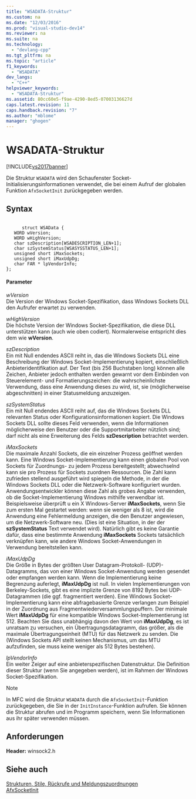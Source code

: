 ```yaml
---
title: "WSADATA-Struktur"
ms.custom: na
ms.date: "12/03/2016"
ms.prod: "visual-studio-dev14"
ms.reviewer: na
ms.suite: na
ms.technology: 
  - "devlang-cpp"
ms.tgt_pltfrm: na
ms.topic: "article"
f1_keywords: 
  - "WSADATA"
dev_langs: 
  - "C++"
helpviewer_keywords: 
  - "WSADATA-Struktur"
ms.assetid: 80cc60e5-f9ae-4290-8ed5-07003136627d
caps.latest.revision: 11
caps.handback.revision: "7"
ms.author: "mblome"
manager: "ghogen"
---
```

# WSADATA-Struktur
[!INCLUDE[vs2017banner](../../assembler/inline/includes/vs2017banner.md)]

Die Struktur `WSADATA` wird den Schaufenster Socket\-Initialisierungsinformationen verwendet, die bei einem Aufruf der globalen Funktion `AfxSocketInit` zurückgegeben werden.  
  
## Syntax  
  
```  
  
      struct WSAData {  
   WORD wVersion;  
   WORD wHighVersion;  
   char szDescription[WSADESCRIPTION_LEN+1];  
   char szSystemStatus[WSASYSSTATUS_LEN+1];  
   unsigned short iMaxSockets;  
   unsigned short iMaxUdpDg;  
   char FAR * lpVendorInfo;  
};  
```  
  
#### Parameter  
 *wVersion*  
 Die Version der Windows Socket\-Spezifikation, dass Windows Sockets DLL den Aufrufer erwartet zu verwenden.  
  
 *wHighVersion*  
 Die höchste Version der Windows Socket\-Spezifikation, die diese DLL unterstützen kann \(auch wie oben codiert\).  Normalerweise entspricht dies dem wie **wVersion**.  
  
 *szDescription*  
 Ein mit Null endendes ASCII reiht in, das die Windows Sockets DLL eine Beschreibung der Windows Socket\-Implementierung kopiert, einschließlich Anbieteridentifikation auf.  Der Text \(bis 256 Buchstaben long\) können alle Zeichen, Anbieter jedoch enthalten werden gewarnt vor dem Einbinden von Steuerelement\- und Formatierungszeichen: die wahrscheinlichste Verwendung, dass eine Anwendung dieses zu wird, ist, sie \(möglicherweise abgeschnitten\) in einer Statusmeldung anzuzeigen.  
  
 *szSystemStatus*  
 Ein mit Null endendes ASCII reiht auf, das die Windows Sockets DLL relevanten Status oder Konfigurationsinformationen kopiert.  Die Windows Sockets DLL sollte dieses Feld verwenden, wenn die Informationen möglicherweise den Benutzer oder die Supportmitarbeiter nützlich sind; darf nicht als eine Erweiterung des Felds **szDescription** betrachtet werden.  
  
 *iMaxSockets*  
 Die maximale Anzahl Sockets, die ein einzelner Prozess geöffnet werden kann.  Eine Windows Socket\-Implementierung kann einen globalen Pool von Sockets für Zuordnungs\- zu jedem Prozess bereitgestellt; abwechselnd kann sie pro Prozess für Sockets zuordnen Ressourcen.  Die Zahl kann zufrieden stellend ausgeführt wird spiegeln die Methode, in der die Windows Sockets DLL oder die Netzwerk\-Software konfiguriert wurden.  Anwendungsentwickler können diese Zahl als grobes Angabe verwenden, ob die Socket\-Implementierung Windows mithilfe verwendbar ist.  Beispielsweise überprüft u ein X Windows\-Server **iMaxSockets**, wenn Sie zum ersten Mal gestartet werden: wenn sie weniger als 8 ist, wird die Anwendung eine Fehlermeldung anzeigen, die den Benutzer angewiesen, um die Netzwerk\-Software neu. \(Dies ist eine Situation, in der der **szSystemStatus** Text verwendet wird\). Natürlich gibt es keine Garantie dafür, dass eine bestimmte Anwendung **iMaxSockets** Sockets tatsächlich verknüpfen kann, wie andere Windows Socket\-Anwendungen in Verwendung bereitstellen kann.  
  
 *iMaxUdpDg*  
 Die Größe in Bytes der größten User Datagram\-Protokoll\- \(UDP\)\- Datagramms, das von einer Windows Socket\-Anwendung werden gesendet oder empfangen werden kann.  Wenn die Implementierung keine Begrenzung auferlegt, **iMaxUdpDg** ist null.  In vielen Implementierungen von Berkeley\-Sockets, gibt es eine implizite Grenze von 8192 Bytes bei UDP\-Datagrammen \(die ggf. fragmentiert werden\).  Eine Windows Socket\-Implementierung kann eine abfragebasierte Grenze verlangen zum Beispiel in der Zuordnung aus Fragmentwiederversammlungspuffern.  Der minimale Wert **iMaxUdpDg** für eine kompatible Windows Socket\-Implementierung ist 512.  Beachten Sie dass unabhängig davon den Wert von **iMaxUdpDg**, es ist unratsam zu versuchen, ein Übertragungsdatagramm, das größer, als die maximale Übertragungseinheit \(MTU\) für das Netzwerk zu senden. Die \(Windows Sockets API stellt keinen Mechanismus, um das MTU aufzufinden, sie muss keine weniger als 512 Bytes bestehen\).  
  
 *lpVendorInfo*  
 Ein weiter Zeiger auf eine anbieterspezifischen Datenstruktur.  Die Definition dieser Struktur \(wenn Sie angegeben werden\), ist im Rahmen der Windows Socket\-Spezifikation.  
  
> [!NOTE]
>  In MFC wird die Struktur `WSADATA` durch die `AfxSocketInit`\-Funktion zurückgegeben, die Sie in der `InitInstance`\-Funktion aufrufen.  Sie können die Struktur abrufen und im Programm speichern, wenn Sie Informationen aus ihr später verwenden müssen.  
  
## Anforderungen  
 **Header:** winsock2.h  
  
## Siehe auch  
 [Strukturen, Stile, Rückrufe und Meldungszuordnungen](../../mfc/reference/structures-styles-callbacks-and-message-maps.md)   
 [AfxSocketInit](../Topic/AfxSocketInit.md)